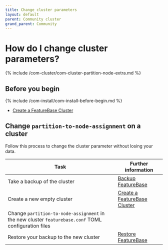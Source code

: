 ```yaml
---
title: Change cluster parameters
layout: default
parent: Community cluster
grand_parent: Community
---
```


# How do I change cluster parameters?

{% include /com-cluster/com-cluster-partition-node-extra.md %}

## Before you begin

{% include /com-install/com-install-before-begin.md %}
* [Create a FeatureBase Cluster](/docs/community/com-cluster/com-cluster-setup)

## Change `partition-to-node-assignment` on a cluster

Follow this process to change the cluster parameter without losing your data.

| Task | Further information |
|---|---|
| Take a backup of the cluster | [Backup FeatureBase](/docs/community/com-backup/com-config-backup) |
| Create a new empty cluster | [Create a FeatureBase Cluster](/docs/community/com-cluster/com-cluster-setup) |
| Change `partition-to-node-assignment` in the new cluster `featurebase.conf` TOML configuration files |  |
| Restore your backup to the new cluster | [Restore FeatureBase](/docs/community/com-backup/com-config-restore) |
